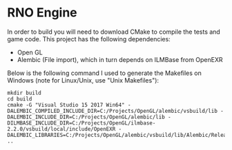 # RNO Engine

In order to build you will need to download CMake to compile the tests and game code. This project has the following dependencies:
* Open GL
* Alembic (File import), which in turn depends on ILMBase from OpenEXR

Below is the following command I used to generate the Makefiles on Windows (note for Linux/Unix, use "Unix Makefiles"):

```
mkdir build
cd build
cmake -G "Visual Studio 15 2017 Win64" -DALEMBIC_COMPILED_INCLUDE_DIR=C:/Projects/OpenGL/alembic/vsbuild/lib -DALEMBIC_INCLUDE_DIR=C:/Projects/OpenGL/alembic/lib -DILMBASE_INCLUDE_DIR=C:/Projects/OpenGL/ilmbase-2.2.0/vsbuild/local/include/OpenEXR -DALEMBIC_LIBRARIES=C:/Projects/OpenGL/alembic/vsbuild/lib/Alembic/Release/Alembic.lib ..



```